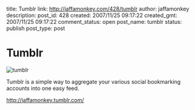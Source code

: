 title: Tumblr
link: http://jaffamonkey.com/428/tumblr
author: jaffamonkey
description: 
post_id: 428
created: 2007/11/25 09:17:22
created_gmt: 2007/11/25 09:17:22
comment_status: open
post_name: tumblr
status: publish
post_type: post

# Tumblr

![tumblr](http://www.jaffamonkey.co.uk/images/tumblr.png)

Tumblr is a simple way to aggregate your various social bookmarking accounts into one easy feed. 

<http://jaffamonkey.tumblr.com/>